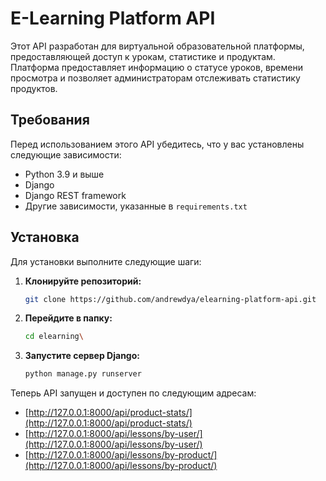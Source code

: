 # E-Learning Platform API

Этот API разработан для виртуальной образовательной платформы, предоставляющей доступ к урокам, статистике и продуктам. Платформа предоставляет информацию о статусе уроков, времени просмотра и позволяет администраторам отслеживать статистику продуктов.

## Требования

Перед использованием этого API убедитесь, что у вас установлены следующие зависимости:

- Python 3.9 и выше
- Django
- Django REST framework
- Другие зависимости, указанные в `requirements.txt`

## Установка

Для установки выполните следующие шаги:

1. **Клонируйте репозиторий:**
   ```bash
   git clone https://github.com/andrewdya/elearning-platform-api.git

2. **Перейдите в папку:**
   ```bash
   cd elearning\

3. **Запустите сервер Django:**
   ```bash
   python manage.py runserver

Теперь API запущен и доступен по следующим адресам:

- [http://127.0.0.1:8000/api/product-stats/](http://127.0.0.1:8000/api/product-stats/)
- [http://127.0.0.1:8000/api/lessons/by-user/](http://127.0.0.1:8000/api/lessons/by-user/)
- [http://127.0.0.1:8000/api/lessons/by-product/](http://127.0.0.1:8000/api/lessons/by-product/)
